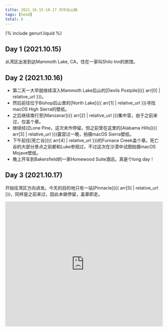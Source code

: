 ```yaml
---
title: 2021.10.15-10.17 内华达山脉
tags: [head]
total: 6
---
```


{% include genurl.liquid %}

## Day 1 (2021.10.15)
从湾区出发到达Mammoth Lake, CA，住在一家叫Shilo Inn的旅馆。

## Day 2 (2021.10.16)
- 第二天一大早就继续深入Mammoth Lake后山的[Devils Postpile]({{ arr[0] | relative_url }})。
- 然后前往位于Bishop后山里的[North Lake]({{ arr[1] | relative_url }})寻找macOS High Sierra的壁纸。
- 之后继续南行至[Manzanar]({{ arr[2] | relative_url }})集中营，由于之前来过，仅盖个章。
- 继续经过Lone Pine，这次未作停留。但之前曾在这里的[Alabama Hills]({{ arr[3] | relative_url }})露营过一晚，拍摄macOS Sierra壁纸。
- 下午前往[死亡谷]({{ arr[4] | relative_url }})的Furnace Creek盖个章。死亡谷的大部分景点之前都和Luke参观过，不过这次在沙漠中试图拍摄macOS Mojave壁纸。
- 晚上开车到Bakersfield的一家Homewood Suite酒店。真是个long day！

## Day 3 (2021.10.17)
开始往湾区方向进发。今天的目的地只有一站[Pinnacle]({{ arr[5] | relative_url }})，同样是之前来过，因此未做停留，盖章即走。

<iframe src="https://www.google.com/maps/embed?pb=!1m64!1m12!1m3!1d3263515.8596572676!2d-121.88037475458005!3d36.985283778650334!2m3!1f0!2f0!3f0!3m2!1i1024!2i768!4f13.1!4m49!3e0!4m5!1s0x808f9e60efa95545%3A0xfd8efcf42dcc1ba7!2sSan%20Mateo%2C%20CA!3m2!1d37.5629917!2d-122.32552539999999!4m5!1s0x80960dcd5151e589%3A0xa5f4e73ce686a63d!2sShilo%20Inns%20Suites!3m2!1d37.6461928!2d-118.964918!4m5!1s0x80be21327e4dd4e3%3A0xfb6e74f3a13f8595!2sNorth%20Lake%2C%20California!3m2!1d37.231593!2d-118.6144454!4m5!1s0x80bf97c2ebdf65f3%3A0xdb3ad24758b5539c!2sManzanar%20National%20Historic%20Site%2C%20U.S.%20395%2C%20Independence%2C%20CA!3m2!1d36.7276357!2d-118.1483717!4m5!1s0x80c73f6a1d6db3e9%3A0x73d66860f013b21a!2sFurnace%20Creek%20Visitor%20Center%2C%20Furnace%20Creek%2C%20CA!3m2!1d36.4615546!2d-116.8666124!4m5!1s0x80ea3a5558a43c47%3A0x3ce27c9d5eacb5be!2sHomewood%20Suites%20by%20Hilton%20Bakersfield%2C%20Mill%20Rock%20Way%2C%20Bakersfield%2C%20CA!3m2!1d35.3417095!2d-119.0985584!4m5!1s0x8092445e4b147311%3A0xddbc248cc31a6910!2sPinnacles%20Visitor%20Center%2C%20California%20146%2C%20Paicines%2C%20CA!3m2!1d36.4936934!2d-121.1465164!4m5!1s0x808f9e60efa95545%3A0xfd8efcf42dcc1ba7!2sSanmateo%2C%20CA!3m2!1d37.5629917!2d-122.32552539999999!5e0!3m2!1sen!2sus!4v1652166420857!5m2!1sen!2sus" width="100%" height="400" style="border:0;" allowfullscreen="" loading="lazy" referrerpolicy="no-referrer-when-downgrade"></iframe>
